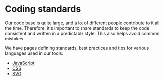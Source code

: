 # Coding standards

Our code base is quite large, and a lot of different people contribute to it all the time. Therefore, it's important to share standards to keep the code consistent and written in a predictable style. This also helps avoid common mistakes.

We have pages defining standards, best practices and tips for various languages used in our tools:

* [JavaScript](./javascript.md)
* [CSS](./css.md)
* [SVG](../frontend/svgs.md)

